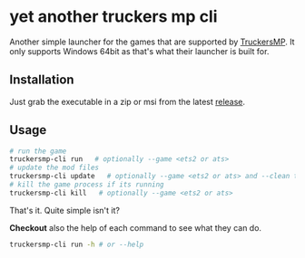 # yet another truckers mp cli

Another simple launcher for the games that are supported by [TruckersMP](https://truckersmp.com/). It only supports Windows 64bit as that's what their launcher is built for.

## Installation

Just grab the executable in a zip or msi from the latest [release](https://github.com/moonbeeper/yatruckmp-cli/releases/latest).

## Usage

```sh
# run the game
truckersmp-cli run   # optionally --game <ets2 or ats>
# update the mod files
truckersmp-cli update   # optionally --game <ets2 or ats> and --clean to clean the mod files directory
# kill the game process if its running
truckersmp-cli kill   # optionally --game <ets2 or ats>
```

That's it. Quite simple isn't it?

**Checkout** also the help of each command to see what they can do.

```sh
truckersmp-cli run -h # or --help
```
